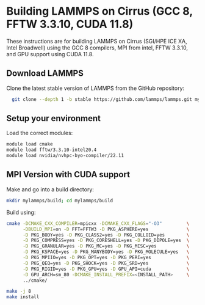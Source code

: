 Building LAMMPS on Cirrus (GCC 8, FFTW 3.3.10, CUDA 11.8)
=============================================================

These instructions are for building LAMMPS on Cirrus (SGI/HPE ICE XA, Intel Broadwell)
using the GCC 8 compilers, MPI from intel, FFTW 3.3.10, and GPU support using CUDA 11.8.

Download LAMMPS
---------------

Clone the latest stable version of LAMMPS from the GitHub repository:

```bash
  git clone --depth 1 -b stable https://github.com/lammps/lammps.git mylammps
 ```

Setup your environment
----------------------

Load the correct modules:

```bash
module load cmake
module load fftw/3.3.10-intel20.4
module load nvidia/nvhpc-byo-compiler/22.11
```

MPI Version with CUDA support
-----------------------------

Make and go into a build directory:

```bash
mkdir mylammps/build; cd mylammps/build
```

Build using:

```bash
cmake -DCMAKE_CXX_COMPILER=mpicxx -DCMAKE_CXX_FLAGS="-O3"         \
      -DBUILD_MPI=on -D FFT=FFTW3 -D PKG_ASPHERE=yes              \
      -D PKG_BODY=yes -D PKG_CLASS2=yes -D PKG_COLLOID=yes        \
      -D PKG_COMPRESS=yes -D PKG_CORESHELL=yes -D PKG_DIPOLE=yes  \
      -D PKG_GRANULAR=yes -D PKG_MC=yes -D PKG_MISC=yes           \
      -D PKG_KSPACE=yes -D PKG_MANYBODY=yes -D PKG_MOLECULE=yes   \
      -D PKG_MPIIO=yes -D PKG_OPT=yes -D PKG_PERI=yes             \
      -D PKG_QEQ=yes -D PKG_SHOCK=yes -D PKG_SRD=yes              \
      -D PKG_RIGID=yes -D PKG_GPU=yes -D GPU_API=cuda             \
      -D GPU_ARCH=sm_80 -DCMAKE_INSTALL_PREFIX=<INSTALL_PATH>     \
      ../cmake/

make -j 8
make install
```
